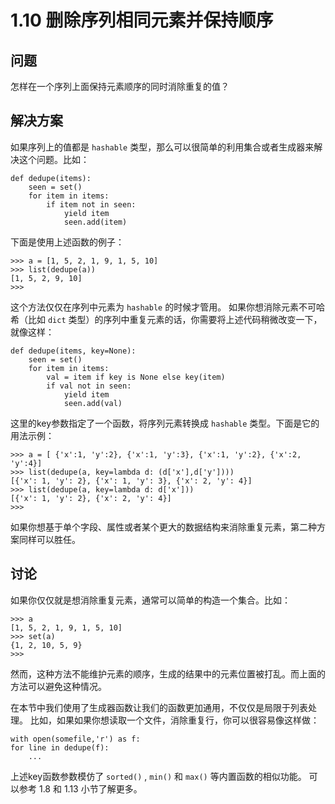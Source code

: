 

# 1.10 删除序列相同元素并保持顺序

## 问题

怎样在一个序列上面保持元素顺序的同时消除重复的值？

## 解决方案

如果序列上的值都是 `hashable` 类型，那么可以很简单的利用集合或者生成器来解决这个问题。比如：

    
    
    def dedupe(items):
        seen = set()
        for item in items:
            if item not in seen:
                yield item
                seen.add(item)
    

下面是使用上述函数的例子：

    
    
    >>> a = [1, 5, 2, 1, 9, 1, 5, 10]
    >>> list(dedupe(a))
    [1, 5, 2, 9, 10]
    >>>
    

这个方法仅仅在序列中元素为 `hashable` 的时候才管用。 如果你想消除元素不可哈希（比如 `dict`
类型）的序列中重复元素的话，你需要将上述代码稍微改变一下，就像这样：

    
    
    def dedupe(items, key=None):
        seen = set()
        for item in items:
            val = item if key is None else key(item)
            if val not in seen:
                yield item
                seen.add(val)
    

这里的key参数指定了一个函数，将序列元素转换成 `hashable` 类型。下面是它的用法示例：

    
    
    >>> a = [ {'x':1, 'y':2}, {'x':1, 'y':3}, {'x':1, 'y':2}, {'x':2, 'y':4}]
    >>> list(dedupe(a, key=lambda d: (d['x'],d['y'])))
    [{'x': 1, 'y': 2}, {'x': 1, 'y': 3}, {'x': 2, 'y': 4}]
    >>> list(dedupe(a, key=lambda d: d['x']))
    [{'x': 1, 'y': 2}, {'x': 2, 'y': 4}]
    >>>
    

如果你想基于单个字段、属性或者某个更大的数据结构来消除重复元素，第二种方案同样可以胜任。

## 讨论

如果你仅仅就是想消除重复元素，通常可以简单的构造一个集合。比如：

    
    
    >>> a
    [1, 5, 2, 1, 9, 1, 5, 10]
    >>> set(a)
    {1, 2, 10, 5, 9}
    >>>
    

然而，这种方法不能维护元素的顺序，生成的结果中的元素位置被打乱。而上面的方法可以避免这种情况。

在本节中我们使用了生成器函数让我们的函数更加通用，不仅仅是局限于列表处理。 比如，如果如果你想读取一个文件，消除重复行，你可以很容易像这样做：

    
    
    with open(somefile,'r') as f:
    for line in dedupe(f):
        ...
    

上述key函数参数模仿了 `sorted()` , `min()` 和 `max()` 等内置函数的相似功能。 可以参考 1.8 和 1.13
小节了解更多。

